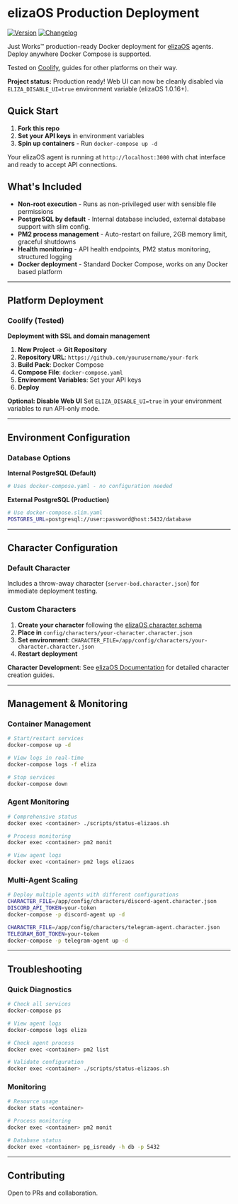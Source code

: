 # elizaOS Production Deployment

[![Version](https://img.shields.io/badge/version-v0.1.3-blue.svg)](https://github.com/bealers/elizify/releases)
[![Changelog](https://img.shields.io/badge/changelog-available-green.svg)](https://github.com/bealers/elizify/blob/main/CHANGELOG.md)

Just Works™️ production-ready Docker deployment for [elizaOS](https://github.com/elizaOS/eliza) agents. Deploy anywhere Docker Compose is supported.

Tested on [Coolify](https://coolify.io/), guides for other platforms on their way.

**Project status:** Production ready! Web UI can now be cleanly disabled via `ELIZA_DISABLE_UI=true` environment variable (elizaOS 1.0.16+).

## Quick Start

1. **Fork this repo**
2. **Set your API keys** in environment variables
3. **Spin up containers** - Run `docker-compose up -d`

Your elizaOS agent is running at `http://localhost:3000` with chat interface and ready to accept API connections.

## What's Included

- **Non-root execution** - Runs as non-privileged user with sensible file permissions
- **PostgreSQL by default** - Internal database included, external database support with slim config.
- **PM2 process management** - Auto-restart on failure, 2GB memory limit, graceful shutdowns
- **Health monitoring** - API health endpoints, PM2 status monitoring, structured logging
- **Docker deployment** - Standard Docker Compose, works on any Docker based platform

---

## Platform Deployment

### Coolify (Tested)

**Deployment with SSL and domain management**

1. **New Project** → **Git Repository**
2. **Repository URL**: `https://github.com/yourusername/your-fork`
3. **Build Pack**: Docker Compose
4. **Compose File**: `docker-compose.yaml`
5. **Environment Variables**: Set your API keys
6. **Deploy**


**Optional: Disable Web UI**
Set `ELIZA_DISABLE_UI=true` in your environment variables to run API-only mode.


---

## Environment Configuration
### Database Options

**Internal PostgreSQL (Default)**
```bash
# Uses docker-compose.yaml - no configuration needed
```

**External PostgreSQL (Production)**
```bash
# Use docker-compose.slim.yaml
POSTGRES_URL=postgresql://user:password@host:5432/database
```

---

## Character Configuration

### Default Character
Includes a throw-away character (`server-bod.character.json`) for immediate deployment testing.

### Custom Characters
1. **Create your character** following the [elizaOS character schema](https://eliza.how/docs/core/characterfile)
2. **Place in** `config/characters/your-character.character.json`
3. **Set environment**: `CHARACTER_FILE=/app/config/characters/your-character.character.json`
4. **Restart deployment**

**Character Development**: See [elizaOS Documentation](https://eliza.how/docs/core/characterfile) for detailed character creation guides.

---

## Management & Monitoring

### Container Management

```bash
# Start/restart services
docker-compose up -d

# View logs in real-time
docker-compose logs -f eliza

# Stop services
docker-compose down
```

### Agent Monitoring

```bash
# Comprehensive status
docker exec <container> ./scripts/status-elizaos.sh

# Process monitoring
docker exec <container> pm2 monit

# View agent logs
docker exec <container> pm2 logs elizaos
```

### Multi-Agent Scaling

```bash
# Deploy multiple agents with different configurations
CHARACTER_FILE=/app/config/characters/discord-agent.character.json
DISCORD_API_TOKEN=your-token
docker-compose -p discord-agent up -d

CHARACTER_FILE=/app/config/characters/telegram-agent.character.json
TELEGRAM_BOT_TOKEN=your-token
docker-compose -p telegram-agent up -d
```

---

## Troubleshooting

### Quick Diagnostics

```bash
# Check all services
docker-compose ps

# View agent logs
docker-compose logs eliza

# Check agent process
docker exec <container> pm2 list

# Validate configuration
docker exec <container> ./scripts/status-elizaos.sh
```

### Monitoring

```bash
# Resource usage
docker stats <container>

# Process monitoring
docker exec <container> pm2 monit

# Database status
docker exec <container> pg_isready -h db -p 5432
```

---

## Contributing

Open to PRs and collaboration.

